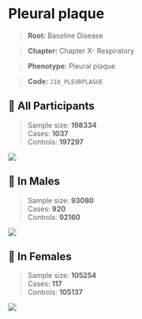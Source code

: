 # Pleural plaque

> **Root:** Baseline Disease  

> **Chapter:** Chapter X- Respiratory  

> **Phenotype:** Pleural plaque  

> **Code:** `J10_PLEURPLAGUE`

## 🧪 All Participants  
> Sample size: **198334**  
> Cases: **1037**  
> Controls: **197297**
<img src="/Disease/Figures/ALL/Incidence/J10_PLEURPLAGUE.png"/>
<CsvTable src="/Disease_Data/ALL/Incidence/COX_J10_PLEURPLAGUE.csv" label="🔍 View full results" />

## 👨 In Males  
> Sample size: **93080**  
> Cases: **920**  
> Controls: **92160**
<img src="/Disease/Figures/Male/Incidence/J10_PLEURPLAGUE.png"/>
<CsvTable src="/Disease_Data/Male/Incidence/COX_J10_PLEURPLAGUE.csv" label="🔍 View full results" />

## 👩 In Females  
> Sample size: **105254**  
> Cases: **117**  
> Controls: **105137**
<img src="/Disease/Figures/Female/Incidence/J10_PLEURPLAGUE.png"/>
<CsvTable src="/Disease_Data/Female/Incidence/COX_J10_PLEURPLAGUE.csv" label="🔍 View full results" />
